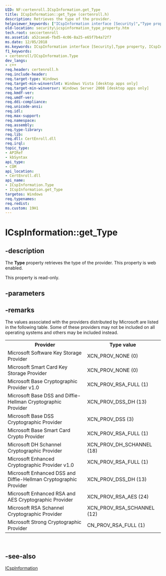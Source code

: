 ```yaml
---
UID: NF:certenroll.ICspInformation.get_Type
title: ICspInformation::get_Type (certenroll.h)
description: Retrieves the type of the provider.
helpviewer_keywords: ["ICspInformation interface [Security]","Type property","ICspInformation.Type","ICspInformation.get_Type","ICspInformation::Type","ICspInformation::get_Type","Type property [Security]","Type property [Security]","ICspInformation interface","certenroll/ICspInformation::Type","certenroll/ICspInformation::get_Type","get_Type","security.icspinformation_type_property"]
old-location: security\icspinformation_type_property.htm
tech.root: seccertenroll
ms.assetid: a52caea6-fbd5-4c06-8a25-e65f7b4a72f7
ms.date: 12/05/2018
ms.keywords: ICspInformation interface [Security],Type property, ICspInformation.Type, ICspInformation.get_Type, ICspInformation::Type, ICspInformation::get_Type, Type property [Security], Type property [Security],ICspInformation interface, certenroll/ICspInformation::Type, certenroll/ICspInformation::get_Type, get_Type, security.icspinformation_type_property
f1_keywords:
- certenroll/ICspInformation.Type
dev_langs:
- c++
req.header: certenroll.h
req.include-header: 
req.target-type: Windows
req.target-min-winverclnt: Windows Vista [desktop apps only]
req.target-min-winversvr: Windows Server 2008 [desktop apps only]
req.kmdf-ver: 
req.umdf-ver: 
req.ddi-compliance: 
req.unicode-ansi: 
req.idl: 
req.max-support: 
req.namespace: 
req.assembly: 
req.type-library: 
req.lib: 
req.dll: CertEnroll.dll
req.irql: 
topic_type:
- APIRef
- kbSyntax
api_type:
- COM
api_location:
- CertEnroll.dll
api_name:
- ICspInformation.Type
- ICspInformation.get_Type
targetos: Windows
req.typenames: 
req.redist: 
ms.custom: 19H1
---
```


# ICspInformation::get_Type


## -description


The <b>Type</b> property retrieves the type of the provider. This property is web enabled.

This property is read-only.


## -parameters


## -remarks



The values associated with the providers distributed by Microsoft are listed in the following table. Some of these providers may not be included on all operating systems and others may be included instead.

<table>
<tr>
<th>Provider</th>
<th>Type value</th>
</tr>
<tr>
<td>Microsoft Software Key Storage Provider</td>
<td>XCN_PROV_NONE (0)</td>
</tr>
<tr>
<td>Microsoft Smart Card Key Storage Provider</td>
<td>XCN_PROV_NONE (0)</td>
</tr>
<tr>
<td>Microsoft Base Cryptographic Provider v1.0</td>
<td>XCN_PROV_RSA_FULL (1)</td>
</tr>
<tr>
<td>Microsoft Base DSS and Diffie-Hellman Cryptographic Provider</td>
<td>XCN_PROV_DSS_DH (13)</td>
</tr>
<tr>
<td>Microsoft Base DSS Cryptographic Provider</td>
<td>XCN_PROV_DSS (3)</td>
</tr>
<tr>
<td>Microsoft Base Smart Card Crypto Provider</td>
<td>XCN_PROV_RSA_FULL (1)</td>
</tr>
<tr>
<td>Microsoft DH Schannel Cryptographic Provider</td>
<td>XCN_PROV_DH_SCHANNEL  (18)</td>
</tr>
<tr>
<td>Microsoft Enhanced Cryptographic Provider v1.0</td>
<td>XCN_PROV_RSA_FULL (1)</td>
</tr>
<tr>
<td>Microsoft Enhanced DSS and Diffie-Hellman Cryptographic Provider</td>
<td>XCN_PROV_DSS_DH (13)</td>
</tr>
<tr>
<td>Microsoft Enhanced RSA and AES Cryptographic Provider</td>
<td>XCN_PROV_RSA_AES (24)</td>
</tr>
<tr>
<td>Microsoft RSA Schannel Cryptographic Provider</td>
<td>XCN_PROV_RSA_SCHANNEL (12)</td>
</tr>
<tr>
<td>Microsoft Strong Cryptographic Provider</td>
<td>CN_PROV_RSA_FULL (1)</td>
</tr>
</table>
 




## -see-also




<a href="https://docs.microsoft.com/windows/desktop/api/certenroll/nn-certenroll-icspinformation">ICspInformation</a>
 

 

